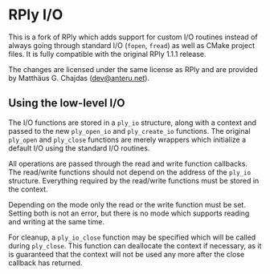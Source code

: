 RPly I/O
========

This is a fork of RPly which adds support for custom I/O routines instead of
always going through standard I/O (`fopen`, `fread`) as well as CMake project files. It is fully compatible with the original RPly 1.1.1 release.

The changes are licensed under the same license as RPly and are provided by Matthäus G. Chajdas (<dev@anteru.net>).

Using the low-level I/O
-----------------------

The I/O functions are stored in a `ply_io` structure, along with a context and passed to the new `ply_open_io` and `ply_create_io` functions. The original `ply_open` and `ply_close` functions are merely wrappers which initialize a default I/O using the standard I/O routines.

All operations are passed through the read and write function callbacks. The read/write functions should not depend on the address of the `ply_io` structure. Everything required by the read/write functions must be stored in the context.

Depending on the mode only the read or the write function must be set. Setting both is not an error, but there is no mode which supports reading and writing at the same time.

For cleanup, a `ply_io_close` function may be specified which will be called during `ply_close`. This function can deallocate the context if necessary, as it is guaranteed that the context will not be used any more after the close callback has returned.